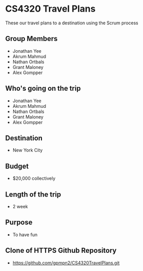 # CS4320 Travel Plans
These our travel plans to a destination using the Scrum process

## Group Members
  * Jonathan Yee
  * Akrum Mahmud
  * Nathan Ortbals
  * Grant Maloney
  * Alex Gompper
  
  ## Who's going on the trip
  * Jonathan Yee
  * Akrum Mahmud
  * Nathan Ortbals
  * Grant Maloney
  * Alex Gompper
  
  ## Destination
  * New York City
  
  ## Budget
  * $20,000 collectively
  
  ## Length of the trip
  * 2 week
  
  ## Purpose
  * To have fun
  
  ## Clone of HTTPS Github Repository
  * https://github.com/gpmpn2/CS4320TravelPlans.git
  
